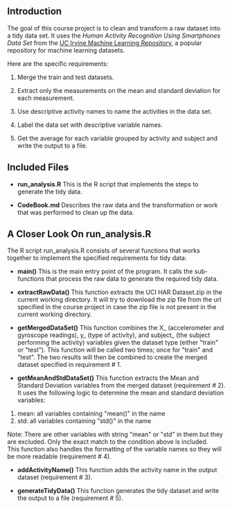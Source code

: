 ## Introduction

The goal of this course project is to clean and transform a raw dataset into a tidy data set.
It uses the <i>Human Activity Recognition Using Smartphones Data Set</i> from
the <a href="http://archive.ics.uci.edu/ml/">UC Irvine Machine
Learning Repository</a>, a popular repository for machine learning
datasets. 

Here are the specific requirements:


1. Merge the train and test datasets.

2. Extract only the measurements on the mean and standard deviation for each measurement. 

3. Use descriptive activity names to name the activities in the data set.

4. Label the data set with descriptive variable names. 

5. Get the average for each variable grouped by activity and subject and write the output to a file.

## Included Files 

* <b>run_analysis.R</b> This is the R script that implements the steps to generate the tidy data.

* <b>CodeBook.md</b> Describes the raw data and the transformation or work that was performed to clean up the data.

## A Closer Look On run_analysis.R

The R script run_analysis.R consists of several functions that works together to implement the specified requirements for tidy data:

* <b>main()</b> This is the main entry point of the program. It calls the sub-functions that process the raw data to generate the required tidy data.

* <b>extractRawData()</b> This function extracts the UCI HAR Dataset.zip in the current working directory. It will try to download the zip file from the url specified in the course project in case the zip file is not present in the current working directory.

* <b>getMergedDataSet()</b> This function combines the X_ (accelerometer and gyroscope readings), y_ (type of activity), and subject_ (the subject performing the activity) variables given the dataset type (either "train" or "test"). This function will be called two times; once for "train" and "test". The two results will then be combined to create the merged dataset specified in requirement # 1.

* <b>getMeanAndStdDataSet()</b> This function extracts the Mean and Standard Deviation variables from the merged dataset (requirement # 2). It uses the following logic to determine the mean and standard deviation variables: <br>
<ol>
  <li>mean: all variables containing "mean()" in the name</li>
  <li>std: all variables containing "std()" in the name</li>
</ol>
Note: There are other variables with string "mean" or "std" in them but they are excluded. Only the exact match to the condition above is included.<br>
This function also handles the formatting of the variable names so they will be more readable (requirement # 4).

* <b>addActivityName()</b> This function adds the activity name in the output dataset (requirement # 3).

* <b>generateTidyData()</b> This function generates the tidy dataset and write the output to a file (requirement # 5).







